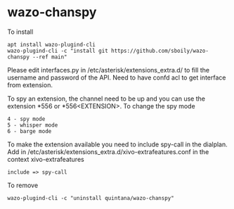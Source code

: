 # wazo-chanspy

To install

    apt install wazo-plugind-cli
    wazo-plugind-cli -c "install git https://github.com/sboily/wazo-chanspy --ref main"

Please edit interfaces.py in /etc/asterisk/extensions_extra.d/ to fill the username and password of the API. Need to have confd acl to get interface from extension.

To spy an extension, the channel need to be up and you can use the extension \*556 or \*556\<EXTENSION\>.
To change the spy mode

    4 - spy mode
    5 - whisper mode
    6 - barge mode

To make the extension available you need to include spy-call in the dialplan.
Add in /etc/asterisk/extensions_extra.d/xivo-extrafeatures.conf in the context xivo-extrafeatures

    include => spy-call

To remove

    wazo-plugind-cli -c "uninstall quintana/wazo-chanspy"

